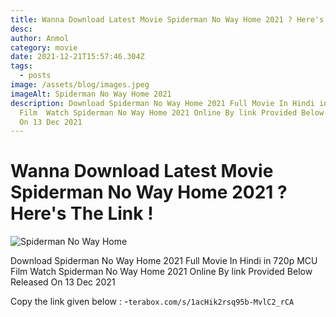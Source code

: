 ```yaml
---
title: Wanna Download Latest Movie Spiderman No Way Home 2021 ? Here's The Link !
desc: 
author: Anmol
category: movie
date: 2021-12-21T15:57:46.304Z
tags:
  - posts
image: /assets/blog/images.jpeg
imageAlt: Spiderman No Way Home 2021
description: Download Spiderman No Way Home 2021 Full Movie In Hindi in 720p MCU
  Film  Watch Spiderman No Way Home 2021 Online By link Provided Below Released
  On 13 Dec 2021
---
```

# Wanna Download Latest Movie Spiderman No Way Home 2021 ? Here's The Link !

![Spiderman No Way Home](/assets/blog/images.jpeg "Spiderman No Way Home 2021")

Download Spiderman No Way Home 2021 Full Movie In Hindi in 720p MCU Film  Watch Spiderman No Way Home 2021 Online By link Provided Below Released On 13 Dec 2021

Copy the link given below : -`terabox.com/s/1acHik2rsq95b-MvlC2_rCA`
